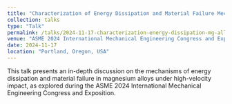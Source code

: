 ```yaml
---
title: "Characterization of Energy Dissipation and Material Failure Mechanisms In High-Velocity Impact of Magnesium Alloys"
collection: talks
type: "Talk"
permalink: /talks/2024-11-17-characterization-energy-dissipation-mg-alloys
venue: "ASME 2024 International Mechanical Engineering Congress and Exposition"
date: 2024-11-17
location: "Portland, Oregon, USA"
---
```


This talk presents an in-depth discussion on the mechanisms of energy dissipation and material failure in magnesium alloys under high-velocity impact, as explored during the ASME 2024 International Mechanical Engineering Congress and Exposition.
